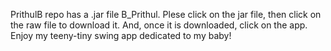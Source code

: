 PrithulB repo has a .jar file B_Prithul. Plese click on the jar file, 
then click on the raw file to download it. And, once it is downloaded, click on the app.
Enjoy my teeny-tiny swing app dedicated to my baby!
